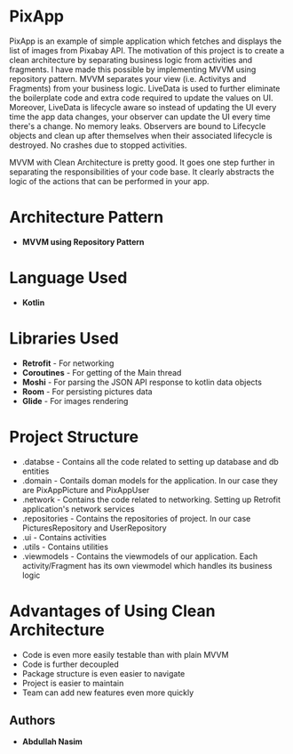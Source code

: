 # PixApp

PixApp is an example of simple application which fetches and displays the list of images from Pixabay API. The motivation of this project is to create a clean architecture by separating business logic from activities and fragments. I have made this possible by implementing MVVM using repository pattern. MVVM separates your view (i.e. Activitys and Fragments) from your business logic. LiveData is used to further eliminate the boilerplate code and extra code required to update the values on UI. Moreover, LiveData is lifecycle aware so instead of updating the UI every time the app data changes, your observer can update the UI every time there's a change. No memory leaks. Observers are bound to Lifecycle objects and clean up after themselves when their associated lifecycle is destroyed. No crashes due to stopped activities. 

MVVM with Clean Architecture is pretty good. It goes one step further in separating the responsibilities of your code base. It clearly abstracts the logic of the actions that can be performed in your app.

# Architecture Pattern

- **MVVM using Repository Pattern**

# Language Used

- **Kotlin**

# Libraries Used

- **Retrofit** - For networking
- **Coroutines** - For getting of the Main thread
- **Moshi** - For parsing the JSON API response to kotlin data objects
- **Room** - For persisting pictures data
- **Glide** - For images rendering

# Project Structure

- .databse - Contains all the code related to setting up database and db entities
- .domain - Contails doman models for the application. In our case they are PixAppPicture and PixAppUser
- .network - Contains the code related to networking. Setting up Retrofit application's network services
- .repositories - Contains the repositories of project. In our case PicturesRepository and UserRepository
- .ui - Contains activities
- .utils - Contains utilities
- .viewmodels - Contains the viewmodels of our application. Each activity/Fragment has its own viewmodel which handles its business logic

# Advantages of Using Clean Architecture

- Code is even more easily testable than with plain MVVM
- Code is further decoupled
- Package structure is even easier to navigate
- Project is easier to maintain
- Team can add new features even more quickly

## Authors

* **Abdullah Nasim**

